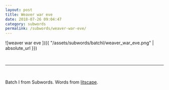 ```yaml
---
layout: post
title: Weaver war eve 
date: 2018-07-26 09:04:47
category: subwords
permalink: /subwords/weaver-war-eve/ 
---
```


![weaver war eve ]({{ "/assets/subwords/batchI/weaver_war_eve.png" | absolute_url }})

&nbsp;

---

&nbsp;


Batch I from Subwords. Words from [litscape](https://www.litscape.com/).
